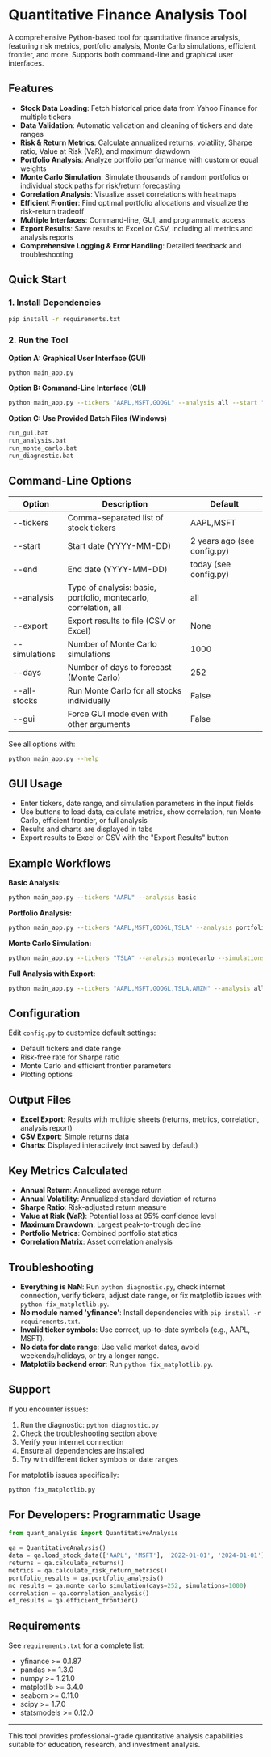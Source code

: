 # Quantitative Finance Analysis Tool

A comprehensive Python-based tool for quantitative finance analysis, featuring risk metrics, portfolio analysis, Monte Carlo simulations, efficient frontier, and more. Supports both command-line and graphical user interfaces.

## Features

- **Stock Data Loading**: Fetch historical price data from Yahoo Finance for multiple tickers
- **Data Validation**: Automatic validation and cleaning of tickers and date ranges
- **Risk & Return Metrics**: Calculate annualized returns, volatility, Sharpe ratio, Value at Risk (VaR), and maximum drawdown
- **Portfolio Analysis**: Analyze portfolio performance with custom or equal weights
- **Monte Carlo Simulation**: Simulate thousands of random portfolios or individual stock paths for risk/return forecasting
- **Correlation Analysis**: Visualize asset correlations with heatmaps
- **Efficient Frontier**: Find optimal portfolio allocations and visualize the risk-return tradeoff
- **Multiple Interfaces**: Command-line, GUI, and programmatic access
- **Export Results**: Save results to Excel or CSV, including all metrics and analysis reports
- **Comprehensive Logging & Error Handling**: Detailed feedback and troubleshooting

## Quick Start

### 1. Install Dependencies
```bash
pip install -r requirements.txt
```

### 2. Run the Tool

**Option A: Graphical User Interface (GUI)**
```bash
python main_app.py
```

**Option B: Command-Line Interface (CLI)**
```bash
python main_app.py --tickers "AAPL,MSFT,GOOGL" --analysis all --start "2022-01-01" --end "2024-01-01"
```

**Option C: Use Provided Batch Files (Windows)**
```bash
run_gui.bat
run_analysis.bat
run_monte_carlo.bat
run_diagnostic.bat
```

## Command-Line Options

| Option           | Description                                                      | Default                        |
|------------------|------------------------------------------------------------------|--------------------------------|
| --tickers        | Comma-separated list of stock tickers                            | AAPL,MSFT                      |
| --start          | Start date (YYYY-MM-DD)                                          | 2 years ago (see config.py)    |
| --end            | End date (YYYY-MM-DD)                                            | today (see config.py)          |
| --analysis       | Type of analysis: basic, portfolio, montecarlo, correlation, all | all                            |
| --export         | Export results to file (CSV or Excel)                            | None                           |
| --simulations    | Number of Monte Carlo simulations                                | 1000                           |
| --days           | Number of days to forecast (Monte Carlo)                         | 252                            |
| --all-stocks     | Run Monte Carlo for all stocks individually                      | False                          |
| --gui            | Force GUI mode even with other arguments                         | False                          |

See all options with:
```bash
python main_app.py --help
```

## GUI Usage
- Enter tickers, date range, and simulation parameters in the input fields
- Use buttons to load data, calculate metrics, show correlation, run Monte Carlo, efficient frontier, or full analysis
- Results and charts are displayed in tabs
- Export results to Excel or CSV with the "Export Results" button

## Example Workflows

**Basic Analysis:**
```bash
python main_app.py --tickers "AAPL" --analysis basic
```

**Portfolio Analysis:**
```bash
python main_app.py --tickers "AAPL,MSFT,GOOGL,TSLA" --analysis portfolio
```

**Monte Carlo Simulation:**
```bash
python main_app.py --tickers "TSLA" --analysis montecarlo --simulations 2000 --days 365
```

**Full Analysis with Export:**
```bash
python main_app.py --tickers "AAPL,MSFT,GOOGL,TSLA,AMZN" --analysis all --export full_analysis.xlsx
```

## Configuration

Edit `config.py` to customize default settings:
- Default tickers and date range
- Risk-free rate for Sharpe ratio
- Monte Carlo and efficient frontier parameters
- Plotting options

## Output Files
- **Excel Export**: Results with multiple sheets (returns, metrics, correlation, analysis report)
- **CSV Export**: Simple returns data
- **Charts**: Displayed interactively (not saved by default)

## Key Metrics Calculated
- **Annual Return**: Annualized average return
- **Annual Volatility**: Annualized standard deviation of returns
- **Sharpe Ratio**: Risk-adjusted return measure
- **Value at Risk (VaR)**: Potential loss at 95% confidence level
- **Maximum Drawdown**: Largest peak-to-trough decline
- **Portfolio Metrics**: Combined portfolio statistics
- **Correlation Matrix**: Asset correlation analysis

## Troubleshooting

- **Everything is NaN**: Run `python diagnostic.py`, check internet connection, verify tickers, adjust date range, or fix matplotlib issues with `python fix_matplotlib.py`.
- **No module named 'yfinance'**: Install dependencies with `pip install -r requirements.txt`.
- **Invalid ticker symbols**: Use correct, up-to-date symbols (e.g., AAPL, MSFT).
- **No data for date range**: Use valid market dates, avoid weekends/holidays, or try a longer range.
- **Matplotlib backend error**: Run `python fix_matplotlib.py`.

## Support

If you encounter issues:
1. Run the diagnostic: `python diagnostic.py`
2. Check the troubleshooting section above
3. Verify your internet connection
4. Ensure all dependencies are installed
5. Try with different ticker symbols or date ranges

For matplotlib issues specifically:
```bash
python fix_matplotlib.py
```

## For Developers: Programmatic Usage

```python
from quant_analysis import QuantitativeAnalysis

qa = QuantitativeAnalysis()
data = qa.load_stock_data(['AAPL', 'MSFT'], '2022-01-01', '2024-01-01')
returns = qa.calculate_returns()
metrics = qa.calculate_risk_return_metrics()
portfolio_results = qa.portfolio_analysis()
mc_results = qa.monte_carlo_simulation(days=252, simulations=1000)
correlation = qa.correlation_analysis()
ef_results = qa.efficient_frontier()
```

## Requirements

See `requirements.txt` for a complete list:
- yfinance >= 0.1.87
- pandas >= 1.3.0
- numpy >= 1.21.0
- matplotlib >= 3.4.0
- seaborn >= 0.11.0
- scipy >= 1.7.0
- statsmodels >= 0.12.0

---

This tool provides professional-grade quantitative analysis capabilities suitable for education, research, and investment analysis.